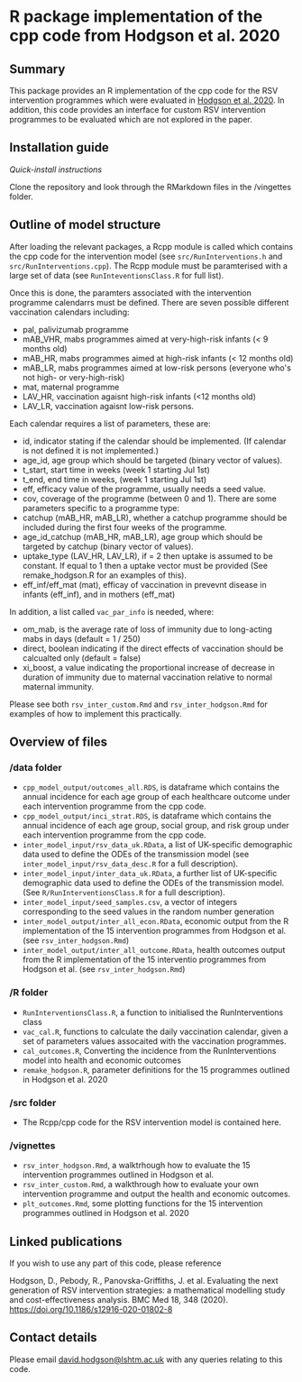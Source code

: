 # R package implementation of the cpp code from Hodgson et al. 2020
## Summary

This package provides an R implementation of the cpp code for the RSV intervention programmes which were evaluated in [Hodgson et al. 2020]( https://doi.org/10.1186/s12916-020-01802-8). In addition, this code provides an interface for custom RSV intervention programmes to be evaluated which are not explored in the paper. 

## Installation guide

*Quick-install instructions*

Clone the repository and look through the RMarkdown files in the /vingettes folder.

## Outline of model structure

After loading the relevant packages, a Rcpp module is called which contains the cpp code for the intervention model (see `src/RunInterventions.h` and `src/RunInterventions.cpp`). The Rcpp module must be paramterised with a large set of data (see `RunInteventionsClass.R` for full list). 

Once this is done, the paramters associated with the intervention programme calendarrs must be defined. There are seven possible different vaccination calendars including:
* pal, palivizumab programme
* mAB_VHR, mabs programmes aimed at very-high-risk infants (< 9 months old)
* mAB_HR, mabs programmes aimed at high-risk infants (< 12 months old)
* mAB_LR, mabs programmes aimed at low-risk persons (everyone who's not high- or very-high-risk)
* mat, maternal programme
* LAV_HR, vaccination agaisnt high-risk infants (<12 months old)
* LAV_LR, vaccination agaisnt low-risk persons.

Each calendar requires a list of parameters, these are:
* id, indicator stating if the calendar should be implemented. (If calendar is not defined it is not implemented.)
* age_id, age group which should be targeted (binary vector of values).
* t_start, start time in weeks (week 1 starting Jul 1st)
* t_end, end time in weeks, (week 1 starting Jul 1st) 
* eff, efficacy value of the programme, usually needs a seed value.
* cov, coverage of the programme (between 0 and 1).
There are some parameters specific to a programme type:
* catchup (mAB_HR, mAB_LR), whether a catchup programme should be included during the first four weeks of the programme.
* age_id_catchup (mAB_HR, mAB_LR), age group which should be targeted by catchup (binary vector of values).
* uptake_type (LAV_HR, LAV_LR), if = 2 then uptake is assumed to be constant.  If equal to 1 then a uptake vector must be provided (See remake_hodgson.R for an examples of this).
* eff_inf/eff_mat (mat), efficay of vaccination in prevevnt disease in infants (eff_inf), and in mothers (eff_mat)

In addition, a list called `vac_par_info` is needed, where:
* om_mab, is the average rate of loss of immunity due to long-acting mabs in days (default = 1 / 250)
* direct, boolean indicating if the direct effects of vaccination should be calcualted only (default = false)
* xi_boost, a value indicating the proportional increase of decrease in duration of immunity due to maternal vaccination relative to normal maternal immunity.

Please see both `rsv_inter_custom.Rmd` and `rsv_inter_hodgson.Rmd` for examples of how to implement this practically. 

## Overview of files
### /data folder
* `cpp_model_output/outcomes_all.RDS`, is dataframe which contains the annual incidence for each age group of each healthcare outcome under each intervention programme from the cpp code.
* `cpp_model_output/inci_strat.RDS`, is dataframe which contains the annual incidence of each age group, social group, and risk group under each intervention programme  from the cpp code.
* `inter_model_input/rsv_data_uk.RData`, a list of UK-specific demographic data used to define the ODEs of the transmission model (see `inter_model_input/rsv_data_desc.R` for a full description).
* `inter_model_input/inter_data_uk.RData`, a further list of UK-specific demographic data used to define the ODEs of the transmission model. (See `R/RunInterventionsClass.R` for a full description).
* `inter_model_input/seed_samples.csv`, a vector of integers corresponding to the seed values in the random number generation
* `inter_model_output/inter_all_econ.RData`, economic output from the R implementation of the 15 intervention programmes from Hodgson et al. (see `rsv_inter_hodgson.Rmd`)
* `inter_model_output/inter_all_outcome.RData`, health outcomes output from the R implementation of the 15 interventio programmes from Hodgson et al. (see `rsv_inter_hodgson.Rmd`)
  
 ### /R folder
 * `RunInterventionsClass.R`, a function to initialised the RunInterventions class
 * `vac_cal.R`, functions to calculate the daily vaccination calendar, given a set of parameters values assocaited with the vaccination programmes. 
 * `cal_outcomes.R`, Converting the incidence from the RunInterventions model into health and economic outcomes
 * `remake_hodgson.R`, parameter definitions for the 15 programmes outlined in Hodgson et al. 2020

### /src folder
* The Rcpp/cpp code for the RSV intervention model is contained here. 

 ### /vignettes
 * `rsv_inter_hodgson.Rmd`, a walktrhough how to evaluate the 15 intervention programmes outlined in Hodgson et al.
 * `rsv_inter_custom.Rmd`, a walkthrough how to evaluate your own intervention programme and output the health and economic outcomes. 
 * `plt_outcomes.Rmd`, some plotting functions for the 15 intervention programmes outlined in Hodgson et al. 2020

## Linked publications

If you wish to use any part of this code, please reference

Hodgson, D., Pebody, R., Panovska-Griffiths, J. et al. Evaluating the next generation of RSV intervention strategies: a mathematical modelling study and cost-effectiveness analysis. BMC Med 18, 348 (2020). https://doi.org/10.1186/s12916-020-01802-8

## Contact details

Please email david.hodgson@lshtm.ac.uk with any queries relating to this code.
